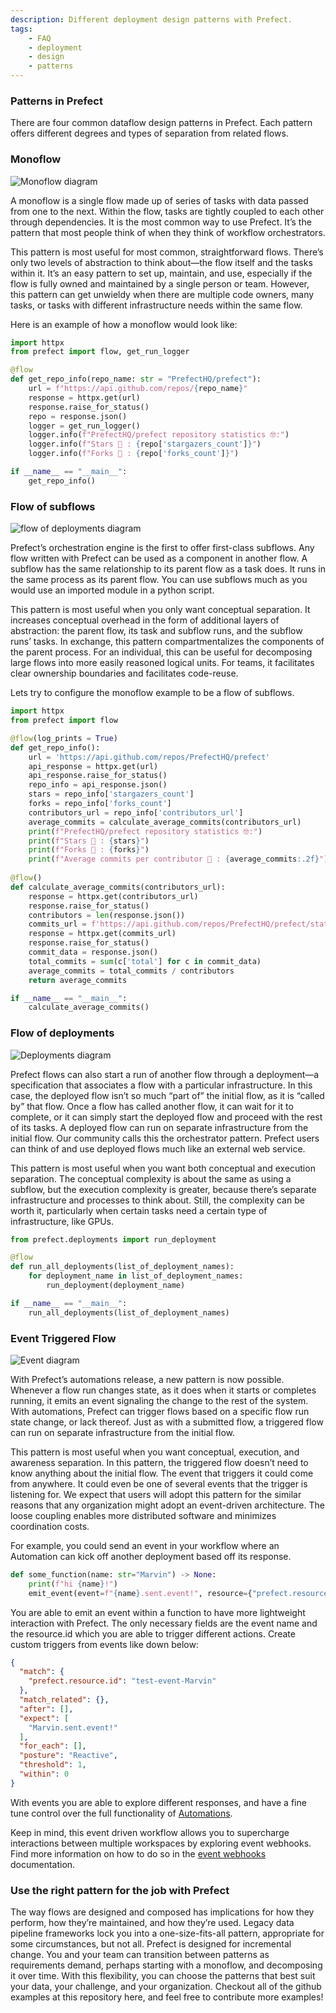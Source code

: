 ```yaml
---
description: Different deployment design patterns with Prefect.
tags:
    - FAQ
    - deployment
    - design
    - patterns
---
```


### Patterns in Prefect
There are four common dataflow design patterns in Prefect. Each pattern offers different degrees and types of separation from related flows.

### Monoflow
![Monoflow diagram](/img/guides/monoflow.png)

A monoflow is a single flow made up of series of tasks with data passed from one to the next. Within the flow, tasks are tightly coupled to each other through dependencies. It is the most common way to use Prefect. It’s the pattern that most people think of when they think of workflow orchestrators.

This pattern is most useful for most common, straightforward flows. There’s only two levels of abstraction to think about—the flow itself and the tasks within it. It’s an easy pattern to set up, maintain, and use, especially if the flow is fully owned and maintained by a single person or team. However, this pattern can get unwieldy when there are multiple code owners, many tasks, or tasks with different infrastructure needs within the same flow.

Here is an example of how a monoflow would look like:
```python
import httpx
from prefect import flow, get_run_logger

@flow
def get_repo_info(repo_name: str = "PrefectHQ/prefect"):
    url = f"https://api.github.com/repos/{repo_name}"
    response = httpx.get(url)
    response.raise_for_status()
    repo = response.json()
    logger = get_run_logger()
    logger.info(f"PrefectHQ/prefect repository statistics 🤓:")
    logger.info(f"Stars 🌠 : {repo['stargazers_count']}")
    logger.info(f"Forks 🍴 : {repo['forks_count']}")

if __name__ == "__main__":
    get_repo_info()
```

### Flow of subflows
![flow of deployments diagram](img/guides/subflow.png)

Prefect’s orchestration engine is the first to offer first-class subflows. Any flow written with Prefect can be used as a component in another flow. A subflow has the same relationship to its parent flow as a task does. It runs in the same process as its parent flow. You can use subflows much as you would use an imported module in a python script.

This pattern is most useful when you only want conceptual separation. It increases conceptual overhead in the form of additional layers of abstraction: the parent flow, its task and subflow runs, and the subflow runs’ tasks. In exchange, this pattern compartmentalizes the components of the parent process. For an individual, this can be useful for decomposing large flows into more easily reasoned logical units. For teams, it facilitates clear ownership boundaries and facilitates code-reuse.

Lets try to configure the monoflow example to be a flow of subflows. 
```python
import httpx
from prefect import flow

@flow(log_prints = True)
def get_repo_info():
    url = 'https://api.github.com/repos/PrefectHQ/prefect'
    api_response = httpx.get(url)
    api_response.raise_for_status()
    repo_info = api_response.json()
    stars = repo_info['stargazers_count']
    forks = repo_info['forks_count']
    contributors_url = repo_info['contributors_url']
    average_commits = calculate_average_commits(contributors_url)
    print(f"PrefectHQ/prefect repository statistics 🤓:")
    print(f"Stars 🌠 : {stars}")
    print(f"Forks 🍴 : {forks}")
    print(f"Average commits per contributor 💌 : {average_commits:.2f}")
    
@flow()
def calculate_average_commits(contributors_url):
    response = httpx.get(contributors_url)
    response.raise_for_status()
    contributors = len(response.json())    
    commits_url = f'https://api.github.com/repos/PrefectHQ/prefect/stats/contributors'
    response = httpx.get(commits_url)
    response.raise_for_status()
    commit_data = response.json()
    total_commits = sum(c['total'] for c in commit_data)
    average_commits = total_commits / contributors
    return average_commits

if __name__ == "__main__":
    calculate_average_commits()
```

### Flow of deployments
![Deployments diagram](img/guides/deployment.png)

Prefect flows can also start a run of another flow through a deployment—a specification that associates a flow with a particular infrastructure. In this case, the deployed flow isn’t so much “part of” the initial flow, as it is “called by” that flow. Once a flow has called another flow, it can wait for it to complete, or it can simply start the deployed flow and proceed with the rest of its tasks. A deployed flow can run on separate infrastructure from the initial flow. Our community calls this the orchestrator pattern. Prefect users can think of and use deployed flows much like an external web service.

This pattern is most useful when you want both conceptual and execution separation. The conceptual complexity is about the same as using a subflow, but the execution complexity is greater, because there’s separate infrastructure and processes to think about. Still, the complexity can be worth it, particularly when certain tasks need a certain type of infrastructure, like GPUs.

```python
from prefect.deployments import run_deployment

@flow
def run_all_deployments(list_of_deployment_names):
    for deployment_name in list_of_deployment_names:
        run_deployment(deployment_name)

if __name__ == "__main__":
    run_all_deployments(list_of_deployment_names)
```

### Event Triggered Flow

![Event diagram](img/guides/event.png)

With Prefect’s automations release, a new pattern is now possible. Whenever a flow run changes state, as it does when it starts or completes running, it emits an event signaling the change to the rest of the system. With automations, Prefect can trigger flows based on a specific flow run state change, or lack thereof. Just as with a submitted flow, a triggered flow can run on separate infrastructure from the initial flow.

This pattern is most useful when you want conceptual, execution, and awareness separation. In this pattern, the triggered flow doesn’t need to know anything about the initial flow. The event that triggers it could come from anywhere. It could even be one of several events that the trigger is listening for. We expect that users will adopt this pattern for the similar reasons that any organization might adopt an event-driven architecture. The loose coupling enables more distributed software and minimizes coordination costs.

For example, you could send an event in your workflow where an Automation can kick off another deployment based off its response. 

```python
def some_function(name: str="Marvin") -> None:
    print(f"hi {name}!")
    emit_event(event=f"{name}.sent.event!", resource={"prefect.resource.id": f"test-event-{name}"})

```
You are able to emit an event within a function to have more lightweight interaction with Prefect. The only necessary fields are the event name and the resource.id which you are able to trigger different actions. Create custom triggers from events like down below:
```json
{
  "match": {
    "prefect.resource.id": "test-event-Marvin"
  },
  "match_related": {},
  "after": [],
  "expect": [
    "Marvin.sent.event!"
  ],
  "for_each": [],
  "posture": "Reactive",
  "threshold": 1,
  "within": 0
}
``` 

With events you are able to explore different responses, and have a fine tune control over the full functionality of [Automations](https://docs.prefect.io/2.10.21/cloud/automations/).

Keep in mind, this event driven workflow allows you to supercharge interactions between multiple workspaces by exploring event webhooks. Find more information on how to do so in the [event webhooks](https://docs.prefect.io/2.10.21/cloud/webhooks/#webhook-templates) documentation. 

### Use the right pattern for the job with Prefect
The way flows are designed and composed has implications for how they perform, how they’re maintained, and how they’re used. Legacy data pipeline frameworks lock you into a one-size-fits-all pattern, appropriate for some circumstances, but not all. Prefect is designed for incremental change. You and your team can transition between patterns as requirements demand, perhaps starting with a monoflow, and decomposing it over time. With this flexibility, you can choose the patterns that best suit your data, your challenge, and your organization. Checkout all of the github examples at this repository here, and feel free to contribute more examples!